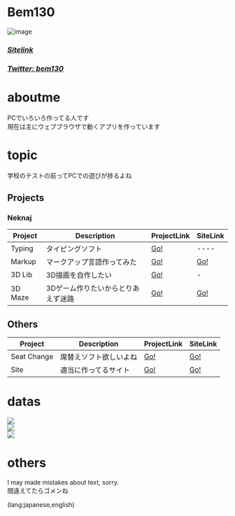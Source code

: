 # Bem130
![image](https://user-images.githubusercontent.com/79097169/201515771-73b6f301-5b63-4817-9b6d-1a3a02a0e94d.png)

### [*Sitelink*](https://bem130.github.io) 
### [*Twitter: bem130*](https://twitter.com/bem130) 

# aboutme
PCでいろいろ作ってる人です  
現在は主にウェブブラウザで動くアプリを作っています  

# topic
学校のテストの前ってPCでの遊びが捗るよね

## Projects 

### Neknaj

| Project | Description | ProjectLink | SiteLink |
| -- | -- | -- | -- |
| Typing | タイピングソフト | [Go!](https://github.com/bem130/typing) | ---- |
| Markup | マークアップ言語作ってみた | [Go!](https://github.com/bem130/markup) | [Go!](https://bem130.github.io/markup/editor) |
| 3D Lib | 3D描画を自作したい | [Go!](https://github.com/neknaj/3d) | - |
| 3D Maze | 3Dゲーム作りたいからとりあえず迷路 | [Go!](https://github.com/bneknaj/maze) | [Go!](https://neknaj.github.io/maze/3d) |

## Others

| Project | Description | ProjectLink | SiteLink |
| -- | -- | -- | -- |
| Seat Change | 席替えソフト欲しいよね | [Go!](https://github.com/bem130/seat-change) | [Go!](https://bem130.github.io/seat-change) |
| Site | 適当に作ってるサイト | [Go!](https://github.com/bem130/mainsite) | [Go!](https://bem130.github.io/mainsite/) |

# datas

![](https://github-profile-summary-cards.vercel.app/api/cards/profile-details?username=bem130)  
![](https://github-readme-stats.vercel.app/api?username=bem130&count_private=true&show_icons=true)  
![](https://github-readme-stats.vercel.app/api/top-langs/?username=bem130&layout=compact)  

# others
I may made mistakes about text, sorry.  
間違えてたらゴメンね  
  
  (lang:japanese,english)
